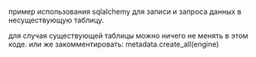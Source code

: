 пример использования sqlalchemy для записи и запроса данных в несуществующую таблицу.

для случая существующей таблицы можно ничего не менять в этом коде. или же закомментировать: metadata.create_all(engine)